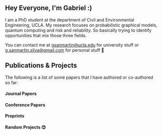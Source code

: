 ## Hey Everyone, I'm Gabriel :)

I am a PhD student at the department of Civil and Environmental Engineering, UCLA. My research focuses on probabilistic graphical models, quantum computing and risk and reliability. So basically trying to identify opportunities that mix those three fields. 

You can contact me at gsanmartin@ucla.edu for university stuff or g.sanmartin.silva@gmail.com for personal stuff 🙂


## Publications & Projects

The following is a list of some papers that I have authored or co-authored so far:

#### Journal Papers


#### Conference Papers


#### Preprints


#### Random Projects 😊


